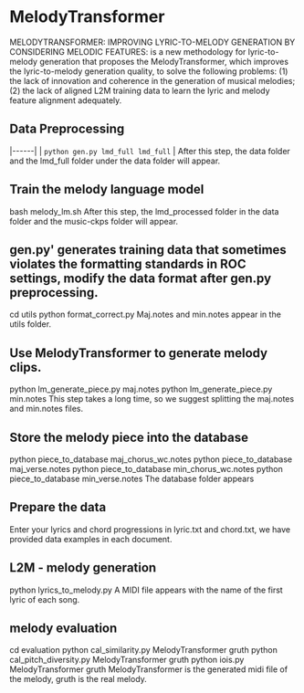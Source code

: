 # MelodyTransformer
MELODYTRANSFORMER: IMPROVING LYRIC-TO-MELODY GENERATION BY CONSIDERING MELODIC FEATURES: is a new methodology for lyric-to-melody generation that proposes the MelodyTransformer, which improves the lyric-to-melody generation quality, to solve the following problems: (1) the lack of innovation and coherence in the generation of musical melodies; (2) the lack of aligned L2M training data to learn the lyric and melody feature alignment adequately.
## Data Preprocessing
|------|
| `python gen.py lmd_full lmd_full` |
After this step, the data folder and the lmd_full folder under the data folder will appear.
## Train the melody language model
bash melody_lm.sh
After this step, the lmd_processed folder in the data folder and the music-ckps folder will appear.
## gen.py' generates training data that sometimes violates the formatting standards in ROC settings, modify the data format after gen.py preprocessing.
cd utils
python format_correct.py 
Maj.notes and min.notes appear in the utils folder.
## Use MelodyTransformer to generate melody clips.
python lm_generate_piece.py maj.notes
python lm_generate_piece.py min.notes
This step takes a long time, so we suggest splitting the maj.notes and min.notes files.
## Store the melody piece into the database
python piece_to_database maj_chorus_wc.notes
python piece_to_database maj_verse.notes
python piece_to_database min_chorus_wc.notes
python piece_to_database min_verse.notes
The database folder appears
## Prepare the data
Enter your lyrics and chord progressions in lyric.txt and chord.txt, we have provided data examples in each document.
## L2M - melody generation
python lyrics_to_melody.py
A MIDI file appears with the name of the first lyric of each song.
## melody evaluation
cd evaluation
python cal_similarity.py MelodyTransformer gruth 
python cal_pitch_diversity.py MelodyTransformer gruth
python iois.py MelodyTransformer gruth
MelodyTransformer is the generated midi file of the melody, gruth is the real melody.

